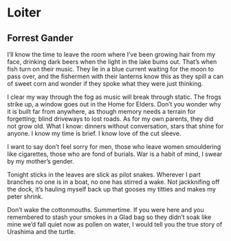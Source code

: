 # Loiter
## Forrest Gander
I’ll know the time to leave the room
where I’ve been growing hair
from my face, drinking dark beers
when the light in the lake bums out.
That’s when fish
turn on their music.
They lie in a blue current
waiting for the moon
to pass over, and the fishermen
with their lanterns know this
as they spill a can of sweet corn
and wonder if they spoke
what they were just thinking.

I clear my way through the fog
as music will break through static.
The frogs strike up,
a window goes out
in the Home for Elders.
Don’t you wonder why
it is built far from anywhere,
as though memory needs a terrain
for forgetting; blind
driveways to lost roads.
As for my own parents, they did not
grow old. What I know:
dinners without conversation,
stars that shine for anyone.
I know my time
is brief. I know love of the cut sleeve.

I want to say
don’t feel sorry for men,
those who leave women
smouldering like cigarettes,
those who are fond of burials.
War is a habit of mind,
I swear by my mother’s gender.

Tonight sticks in the leaves
are slick as pilot snakes.
Wherever I part branches
no one is in a boat,
no one has stirred a wake.
Not jackknifing off the dock,
it’s hauling myself back up
that gooses my titties and makes my peter shrink.

Don’t wake the cottonmouths.
Summertime. If you were here
and you remembered to stash your smokes
in a Glad bag so they didn’t soak like mine
we’d fall quiet now as pollen
on water, I would
tell you the true story of Urashima
and the turtle.